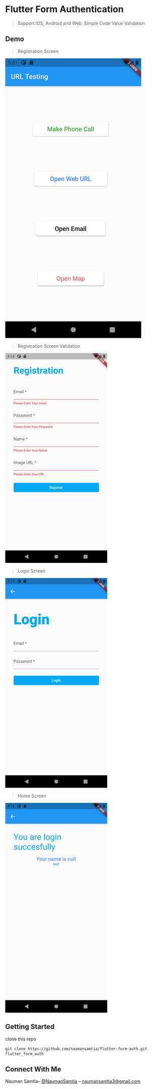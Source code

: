 # Flutter Form Authentication

> Support IOS, Android and Web. Simple Code
>Value Validation

## Demo
>Registration Screen

![](screenshot1.png)


>Registration Screen Validation

![](screenshot2.png)


>Login Screen

![](screenshot3.png)


>Home Screen

![](screenshot4.png)

## Getting Started
clone this repo
```
git clone https://github.com/naumansamtia/flutter-form-auth.git flutter_form_auth
```
## Connect With Me
Nauman Samtia– [@NaumanSamtia](https://www.linkedin.com/in/naumansamtia/) – naumansamtia3@gmail.com


